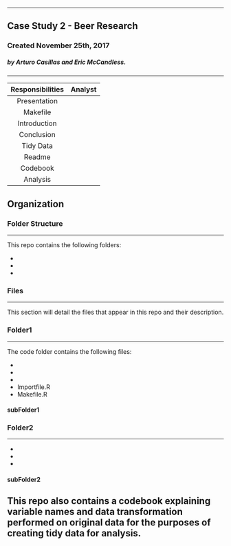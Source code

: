 
***
## Case Study 2 - Beer Research

### Created November 25th, 2017

##### by Arturo Casillas and Eric McCandless.
---
| Responsibilities | Analyst |
| :--------------: | :-----: |
| Presentation | |
| Makefile | |
| Introduction | |
| Conclusion | |
| Tidy Data | |
| Readme | |
| Codebook | |
| Analysis | |

## Organization
### Folder Structure
---
This repo contains the following folders:

* 
*
*

### Files
---
This section will detail the files that appear in this repo and their description.

### Folder1
---
The code folder contains the following files:

* 
*
*
* Importfile.R
* Makefile.R

#### subFolder1

### Folder2
---
* 
*
*

#### subFolder2

## This repo also contains a codebook explaining variable names and data transformation performed on original data for the purposes of creating tidy data for analysis.
